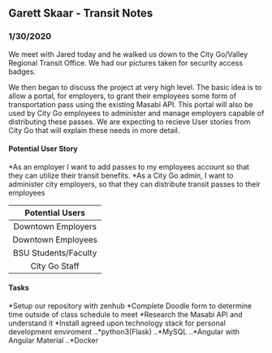 ## Garett Skaar - Transit Notes

### 1/30/2020

We meet with Jared today and he walked us down to the City Go/Valley Regional Transit Office. We had our pictures taken for security access badges.

We then began to discuss the project at very high level. The basic idea is to allow a portal, for employers, to grant their employees some form of transportation pass using the existing Masabi API. This portal will also be used by City Go employees to administer and manage employers capable of distributing these passes. We are expecting to recieve User stories from City Go that will explain these needs in more detail.

#### Potential User Story
*As an employer I want to add passes to my employees account so that they can utilize their transit benefits.
*As a City Go admin, I want to administer city employers, so that they can distribute transit passes to their employees

| Potential Users 	   |
| :-------------------:|
| Downtown Employers   | 
| Downtown Employees   |
| BSU Students/Faculty |
| City Go Staff 	   |

#### Tasks

*Setup our repository with zenhub
*Complete Doodle form to determine time outside of class schedule to meet
*Research the Masabi API and understand it
*Install agreed upon technology stack for personal development enviroment
..*python3(Flask)
..*MySQL
..*Angular with Angular Material
..*Docker

